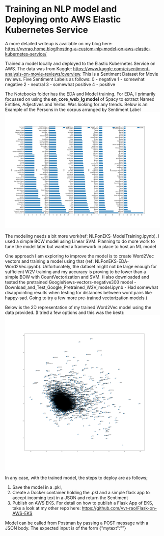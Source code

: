 # Training an NLP model and Deploying onto AWS Elastic Kubernetes Service

A more detailed writeup is available on my blog here: https://vvrrao.home.blog/hosting-a-custom-nlp-model-on-aws-elastic-kubernetes-service/

Trained a model locally and deployed  to the Elastic Kubernetes Service on AWS. The data was from Kaggle: https://www.kaggle.com/c/sentiment-analysis-on-movie-reviews/overview.
This is a Sentiment Dataset for Movie reviews. Five Sentiment Labels as follows:
0 - negative
1 - somewhat negative
2 - neutral
3 - somewhat positive
4 - positive

The Notebooks folder has the EDA and Model training. For EDA, I primarily focussed on using the **en_core_web_lg model** of Spacy to extract Named Entities, Adjectives and Verbs. Was looking for any trends. Below is an Example of the Persons in the corpus arranged by Sentiment Label
![Persons by Sentiment](https://github.com/vvr-rao/NLP-on-AWS-EKS/blob/main/Notebooks/Persons.png?raw=true)

The modeling needs a bit more work(ref: NLPonEKS-ModelTraining.ipynb). I used a simple BOW model using Linear SVM. Planning to do more work to tune the model later but wanted a framework in place to host an ML model

One approach I am exploring to improve the model is to create Word2Vec vectors and training a model using that (ref: NLPonEKS-EDA-Word2Vec.ipynb). Unfortunately, the dataset might not be large enough for sufficient W2V training and my accuracy is proving to be lower than a simple BOW with CountVectorization and SVM. (I also downloaded and tested the pretrained GoogleNews-vectors-negative300 model - Download_and_Test_Google_Pretrained_W2V_model.ipynb - Had somewhat disappointing results when testing for distances between word pairs like happy-sad. Going to try a few more pre-trained vectorization models.)

Below is the 2D representation of my trained Word2Vec model using the data provided. (I tried a few options and this was the best):
![Word2Vec](https://github.com/vvr-rao/NLP-on-AWS-EKS/blob/main/Notebooks/W2V.png?raw=true)

In any case, with the trained model, the steps to deploy are as follows;
1) Save the model in a .pkl, 
2) Create a Docker container holding the .pkl and a simple flask app to accept incoming text in a JSON and return the Sentiment
3) Publish on AWS EKS. For detail on how to publish a Flask App of EKS, take a look at my other repo here: https://github.com/vvr-rao/Flask-on-AWS-EKS

Model can be called from Postman by passing a POST message with a JSON body.
The expected input is of the form {"mytext":"<TEXT FOR WHICH SENTIMENT IS NEEDED>"}
  

